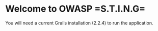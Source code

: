 Welcome to OWASP =S.T.I.N.G=
=====

You will need a current Grails installation (2.2.4) to run the application.